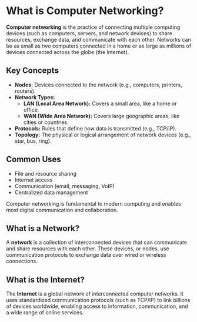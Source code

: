 # What is Computer Networking?

**Computer networking** is the practice of connecting multiple computing devices (such as computers, servers, and network devices) to share resources, exchange data, and communicate with each other. Networks can be as small as two computers connected in a home or as large as millions of devices connected across the globe (the Internet).

## Key Concepts

- **Nodes:** Devices connected to the network (e.g., computers, printers, routers).
- **Network Types:** 
    - **LAN (Local Area Network):** Covers a small area, like a home or office.
    - **WAN (Wide Area Network):** Covers large geographic areas, like cities or countries.
- **Protocols:** Rules that define how data is transmitted (e.g., TCP/IP).
- **Topology:** The physical or logical arrangement of network devices (e.g., star, bus, ring).

## Common Uses

- File and resource sharing
- Internet access
- Communication (email, messaging, VoIP)
- Centralized data management

Computer networking is fundamental to modern computing and enables most digital communication and collaboration.



## What is a Network?

A **network** is a collection of interconnected devices that can communicate and share resources with each other. These devices, or nodes, use communication protocols to exchange data over wired or wireless connections.

## What is the Internet?

The **Internet** is a global network of interconnected computer networks. It uses standardized communication protocols (such as TCP/IP) to link billions of devices worldwide, enabling access to information, communication, and a wide range of online services.